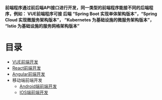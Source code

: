 **前端程序通过前后端API接口进行开发，同一类型的前端程序能接不同的后端程序，例如： VUE前端程序可接 后端 “Spring Boot 实现单体架构版本”，“Spring Cloud 实现微服务架构版本”，
“Kubernetes 为基础设施的微服务架构版本”， “Istio 为基础设施的服务网格架构版本”**


# 目录
* [VUE前端开发](https://github.com/stevenli91748/DEMO/blob/master/2021%20mall%E7%94%B5%E5%95%86%E5%AD%A6%E4%B9%A0%E9%A1%B9%E7%9B%AE/%E5%89%8D%E7%AB%AF%E9%A1%B9%E7%9B%AE%E5%BC%80%E5%8F%91/VUE%E5%89%8D%E7%AB%AF%E5%BC%80%E5%8F%91/README.md)
* [React前端开发](https://github.com/stevenli91748/DEMO/blob/master/2021%20mall%E7%94%B5%E5%95%86%E5%AD%A6%E4%B9%A0%E9%A1%B9%E7%9B%AE/%E5%89%8D%E7%AB%AF%E9%A1%B9%E7%9B%AE%E5%BC%80%E5%8F%91/React%E5%89%8D%E7%AB%AF%E5%BC%80%E5%8F%91/README.md)
* [Angular前端开发](https://github.com/stevenli91748/DEMO/blob/master/2021%20mall%E7%94%B5%E5%95%86%E5%AD%A6%E4%B9%A0%E9%A1%B9%E7%9B%AE/%E5%89%8D%E7%AB%AF%E9%A1%B9%E7%9B%AE%E5%BC%80%E5%8F%91/Angular%E5%89%8D%E7%AB%AF%E5%BC%80%E5%8F%91/README.md)
* 移动端前端开发
  * [Android端前端开发](https://github.com/stevenli91748/DEMO/blob/master/2021%20mall%E7%94%B5%E5%95%86%E5%AD%A6%E4%B9%A0%E9%A1%B9%E7%9B%AE/%E5%89%8D%E7%AB%AF%E9%A1%B9%E7%9B%AE%E5%BC%80%E5%8F%91/%E7%A7%BB%E5%8A%A8%E7%AB%AF%E5%89%8D%E7%AB%AF%E5%BC%80%E5%8F%91/Android%E7%AB%AF%E5%89%8D%E7%AB%AF%E5%BC%80%E5%8F%91/README.md)
  * [IOS端前端开发](https://github.com/stevenli91748/DEMO/blob/master/2021%20mall%E7%94%B5%E5%95%86%E5%AD%A6%E4%B9%A0%E9%A1%B9%E7%9B%AE/%E5%89%8D%E7%AB%AF%E9%A1%B9%E7%9B%AE%E5%BC%80%E5%8F%91/%E7%A7%BB%E5%8A%A8%E7%AB%AF%E5%89%8D%E7%AB%AF%E5%BC%80%E5%8F%91/IOS%E7%AB%AF%E5%89%8D%E7%AB%AF%E5%BC%80%E5%8F%91/README.md)

